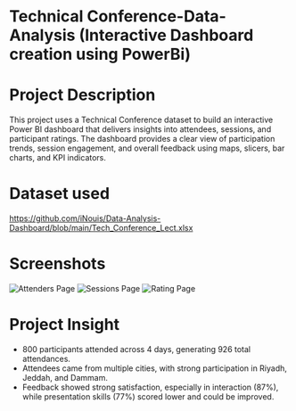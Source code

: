 # Technical Conference-Data-Analysis (Interactive Dashboard creation using PowerBi)

# Project Description
This project uses a Technical Conference dataset to build an interactive Power BI dashboard that delivers insights into attendees, sessions, and participant ratings.
The dashboard provides a clear view of participation trends, session engagement, and overall feedback using maps, slicers, bar charts, and KPI indicators.

# Dataset used
https://github.com/iNouis/Data-Analysis-Dashboard/blob/main/Tech_Conference_Lect.xlsx


# Screenshots
![Attenders Page]()
![Sessions Page]()
![Rating Page]()

# Project Insight
- 800 participants attended across 4 days, generating 926 total attendances.
- Attendees came from multiple cities, with strong participation in Riyadh, Jeddah, and Dammam.
- Feedback showed strong satisfaction, especially in interaction (87%), while presentation skills (77%) scored lower and could be improved.
